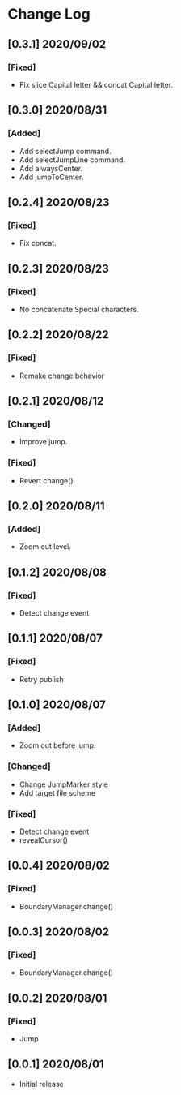 # Change Log

## [0.3.1] 2020/09/02

### [Fixed]

- Fix slice Capital letter && concat Capital letter.

## [0.3.0] 2020/08/31

### [Added]

- Add selectJump command.
- Add selectJumpLine command.
- Add alwaysCenter.
- Add jumpToCenter.

## [0.2.4] 2020/08/23

### [Fixed]

- Fix concat.

## [0.2.3] 2020/08/23

### [Fixed]

- No concatenate Special characters.

## [0.2.2] 2020/08/22

### [Fixed]

- Remake change behavior

## [0.2.1] 2020/08/12

### [Changed]

- Improve jump.

### [Fixed]

- Revert change()

## [0.2.0] 2020/08/11

### [Added]

- Zoom out level.

## [0.1.2] 2020/08/08

### [Fixed]

- Detect change event

## [0.1.1] 2020/08/07

### [Fixed]

- Retry publish

## [0.1.0] 2020/08/07

### [Added]

- Zoom out before jump.

### [Changed]

- Change JumpMarker style
- Add target file scheme

### [Fixed]

- Detect change event
- revealCursor()

## [0.0.4] 2020/08/02

### [Fixed]

- BoundaryManager.change()

## [0.0.3] 2020/08/02

### [Fixed]

- BoundaryManager.change()

## [0.0.2] 2020/08/01

### [Fixed]

- Jump

## [0.0.1] 2020/08/01

- Initial release
